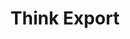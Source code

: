 ---
title: Think Export
banner: /img/export.jpg
shortdesc: Leisure & Hospitality And International Trade. All Closer With Lanarkshire Chamber Of Commerce.
---